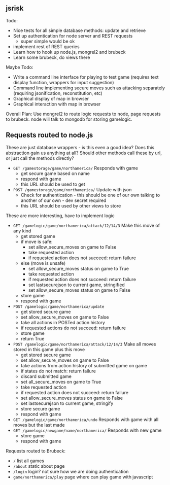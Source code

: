 jsrisk
-----

Todo:

* Nice tests for all simple database methods: update and retrieve
* Set up authentication for node server and REST requests
  * super simple would be ok 
* implement rest of REST queries
* Learn how to hook up node.js, mongrel2 and brubeck
* Learn some brubeck, do views there

Maybe Todo:

* Write a command line interface for playing to test game
  (requires text display function, wrappers for input suggestion)
* Command line implementing secure moves such as attacking separately
  (requiring jsonification, reconstitution, etc)
* Graphical display of map in browser
* Graphical interaction with map in browser

Overall Plan:
Use mongrel2 to route logic requests to node, page requests to brubeck.
node will talk to mongodb for storing gamelogic.

Requests routed to node.js
---------------------------
These are just database wrappers - is this even a good idea?
Does this abstraction gain us anything at all?  Should other methods
call these by url, or just call the methods directly?

* `GET /gamestorage/game/northamerica/`
  Responds with game
    * get secure game based on name
    * respond with game
    * this URL should be used to get
* `POST /gamestorage/game/northamerica/`
  Update with json
    * Check for authentication - this should be one of our own
        talking to another of our own - dev secret required
    * this URL should be used by other views to store

These are more interesting, have to implement logic

* `GET /gamelogic/game/northamerica/attack/12/14/3`
  Make this move of any kind
    * get stored game
	* if move is safe:
        * set allow_secure_moves on game to False
        * take requested action
        * if requested action does not succeed: return failure
    * else (move is unsafe)
		* set allow_secure_moves status on game to True
        * take requested action
        * if requested action does not succeed: return failure
        * set lastsecurejson to current game, stringified
		* set allow_secure_moves status on game to False
    * store game
    * respond with game
* `POST /gamelogic/game/northamerica/update`
    * get stored secure game
    * set allow_secure_moves on game to False
    * take all actions in POSTed action history
    * if requested actions do not succeed: return failure
	* store game
	* return True
* `POST /gamelogic/game/northamerica/attack/12/14/3`
  Make all moves stored in this game plus this move
    * get stored secure game
    * set allow_secure_moves on game to False
    * take actions from action history of submitted game on game
    * if states do not match: return failure
    * discard submitted game
    * set all_secure_moves on game to True
    * take requested action
    * if requested action does not succeed: return failure
    * set allow_secure_moves status on game to False
    * set lastsecurejson to current game, stringify
    * store secure game
    * respond with game
* `GET /gamelogic/game/northamerica/undo`
  Responds with game with all moves but the last made
* `GET /gamelogic/newgame/name/northamerica/`
  Responds with new game
    * store game
    * respond with game

Requests routed to Brubeck:
* `/`
  list all games
* `/about`
  static about page
* `/login`
  login? not sure how we are doing authentication
* `game/northamerica/play`
  page where can play game with javascript
